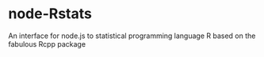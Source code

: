 node-Rstats
===========

An interface for node.js to statistical programming language R based on the fabulous Rcpp package
